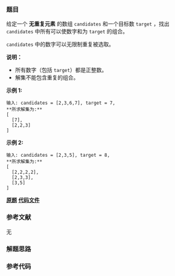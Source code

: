 ### 题目
给定一个 **无重复元素** 的数组 `candidates` 和一个目标数 `target` ，找出 `candidates` 中所有可以使数字和为
`target` 的组合。

`candidates` 中的数字可以无限制重复被选取。

**说明：**

  * 所有数字（包括 `target`）都是正整数。
  * 解集不能包含重复的组合。 

**示例  1:**

    
    
    输入: candidates = [2,3,6,7], target = 7,
    **所求解集为:**
    [
      [7],
      [2,2,3]
    ]
    

**示例  2:**

    
    
    输入: candidates = [2,3,5], target = 8,
    **所求解集为:**
    [
      [2,2,2,2],
      [2,3,3],
      [3,5]
    ]

 **[原题](https://leetcode-cn.com/problems/combination-sum/)**    **[代码文件]()**


### 参考文献
无

### 解题思路




### 参考代码

```go


```




